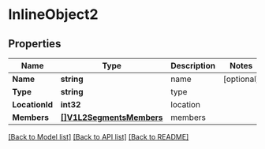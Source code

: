 # InlineObject2

## Properties

Name | Type | Description | Notes
------------ | ------------- | ------------- | -------------
**Name** | **string** |  name | [optional] 
**Type** | **string** |  type | 
**LocationId** | **int32** |  location | 
**Members** | [**[]V1L2SegmentsMembers**](_v1_l2_segments_members.md) |  members | 

[[Back to Model list]](../README.md#documentation-for-models) [[Back to API list]](../README.md#documentation-for-api-endpoints) [[Back to README]](../README.md)


